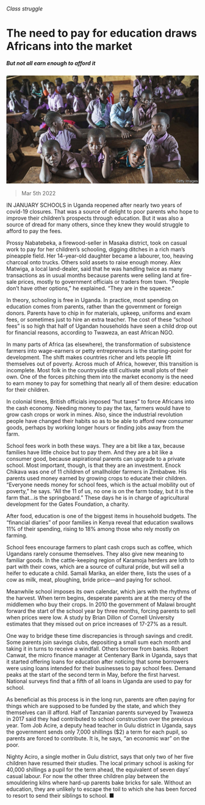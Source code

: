 ###### Class struggle

# The need to pay for education draws Africans into the market 

##### But not all earn enough to afford it 

![image](images/20220305_MAP002_0.jpg) 

> Mar 5th 2022 

IN JANUARY SCHOOLS in Uganda reopened after nearly two years of covid-19 closures. That was a source of delight to poor parents who hope to improve their children’s prospects through education. But it was also a source of dread for many others, since they knew they would struggle to afford to pay the fees.

Prossy Nabatebeka, a firewood-seller in Masaka district, took on casual work to pay for her children’s schooling, digging ditches in a rich man’s pineapple field. Her 14-year-old daughter became a labourer, too, heaving charcoal onto trucks. Others sold assets to raise enough money. Alex Matwiga, a local land-dealer, said that he was handling twice as many transactions as in usual months because parents were selling land at fire-sale prices, mostly to government officials or traders from town. “People don’t have other options,” he explained. “They are in the squeeze.”


In theory, schooling is free in Uganda. In practice, most spending on education comes from parents, rather than the government or foreign donors. Parents have to chip in for materials, upkeep, uniforms and exam fees, or sometimes just to hire an extra teacher. The cost of these “school fees” is so high that half of Ugandan households have seen a child drop out for financial reasons, according to Twaweza, an east African NGO.

In many parts of Africa (as elsewhere), the transformation of subsistence farmers into wage-earners or petty entrepreneurs is the starting-point for development. The shift makes countries richer and lets people lift themselves out of poverty. Across much of Africa, however, this transition is incomplete. Most folk in the countryside still cultivate small plots of their own. One of the forces pitching them into the market economy is the need to earn money to pay for something that nearly all of them desire: education for their children.

In colonial times, British officials imposed “hut taxes” to force Africans into the cash economy. Needing money to pay the tax, farmers would have to grow cash crops or work in mines. Also, since the industrial revolution people have changed their habits so as to be able to afford new consumer goods, perhaps by working longer hours or finding jobs away from the farm.

School fees work in both these ways. They are a bit like a tax, because families have little choice but to pay them. And they are a bit like a consumer good, because aspirational parents can upgrade to a private school. Most important, though, is that they are an investment. Enock Chikava was one of 11 children of smallholder farmers in Zimbabwe. His parents used money earned by growing crops to educate their children. “Everyone needs money for school fees, which is the actual mobility out of poverty,” he says. “All the 11 of us, no one is on the farm today, but it is the farm that…is the springboard.” These days he is in charge of agricultural development for the Gates Foundation, a charity.

After food, education is one of the biggest items in household budgets. The “financial diaries” of poor families in Kenya reveal that education swallows 11% of their spending, rising to 18% among those who rely mostly on farming.

School fees encourage farmers to plant cash crops such as coffee, which Ugandans rarely consume themselves. They also give new meaning to familiar goods. In the cattle-keeping region of Karamoja herders are loth to part with their cows, which are a source of cultural pride, but will sell a heifer to educate a child. Samali Marika, an elder there, lists the uses of a cow as milk, meat, ploughing, bride price—and paying for school.

Meanwhile school imposes its own calendar, which jars with the rhythms of the harvest. When term begins, desperate parents are at the mercy of the middlemen who buy their crops. In 2010 the government of Malawi brought forward the start of the school year by three months, forcing parents to sell when prices were low. A study by Brian Dillon of Cornell University estimates that they missed out on price increases of 17-27% as a result.

One way to bridge these time discrepancies is through savings and credit. Some parents join savings clubs, depositing a small sum each month and taking it in turns to receive a windfall. Others borrow from banks. Robert Canwat, the micro finance manager at Centenary Bank in Uganda, says that it started offering loans for education after noticing that some borrowers were using loans intended for their businesses to pay school fees. Demand peaks at the start of the second term in May, before the first harvest. National surveys find that a fifth of all loans in Uganda are used to pay for school.

As beneficial as this process is in the long run, parents are often paying for things which are supposed to be funded by the state, and which they themselves can ill afford. Half of Tanzanian parents surveyed by Twaweza in 2017 said they had contributed to school construction over the previous year. Tom Job Acire, a deputy head teacher in Gulu district in Uganda, says the government sends only 7,000 shillings ($2) a term for each pupil, so parents are forced to contribute. It is, he says, “an economic war” on the poor.

Nighty Aciro, a single mother in Gulu district, says that only two of her five children have resumed their studies. The local primary school is asking for 40,000 shillings a pupil for the term ahead, the equivalent of seven days’ casual labour. For now the other three children play between the smouldering kilns where hard-up parents bake bricks for sale. Without an education, they are unlikely to escape the toil to which she has been forced to resort to send their siblings to school. ■

